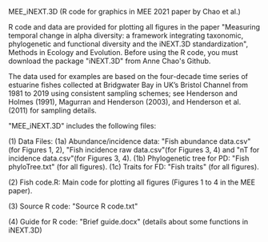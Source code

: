 MEE_iNEXT.3D (R code for graphics in MEE 2021 paper by Chao et al.)

R code and data are provided for plotting all figures in the paper "Measuring temporal change in alpha diversity: a framework integrating taxonomic, phylogenetic and functional diversity and the iNEXT.3D standardization", Methods in Ecology and Evolution. Before using the R code, you must download the package "iNEXT.3D" from Anne Chao's Github. 

The data used for examples are based on the four-decade time series of estuarine fishes collected at Bridgwater Bay in UK’s Bristol Channel from 1981 to 2019 using consistent sampling schemes; see Henderson and Holmes (1991), Magurran and Henderson (2003), and Henderson et al. (2011) for sampling details.  

"MEE_iNEXT.3D" includes the following files:

(1) Data Files: 
(1a) Abundance/incidence data: "Fish abundance data.csv" (for Figures 1, 2), "Fish incidence raw data.csv"(for Figures 3, 4) and "nT for incidence data.csv"(for Figures 3, 4). 
(1b) Phylogenetic tree for PD: "Fish phyloTree.txt" (for all figures).
(1c) Traits for FD: "Fish traits" (for all figures).

(2) Fish code.R: Main code for plotting all figures (Figures 1 to 4 in the MEE paper).

(3) Source R code: "Source R code.txt"

(4) Guide for R code: "Brief guide.docx" (details about some functions in iNEXT.3D)
